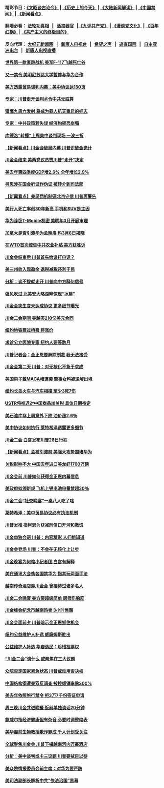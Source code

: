 #### 精彩节目：[《文昭谈古论今》](http://155.138.205.71/wenzhao) | [《历史上的今天》](http://155.138.205.71/today-in-history) | [《大陆新闻解读》](http://155.138.205.71/ntdtv-comedy) | [《中国禁闻》](http://155.138.205.71/ntdtv-news) | [《新闻看点》](http://155.138.205.71/news-insight) 

 #### 翻墙必看： [法轮功真相](http://155.138.205.71:10000/videos/truth.html) &nbsp;&nbsp;|&nbsp;&nbsp; [活摘器官](http://155.138.205.71:10000/videos/res/Organs/) &nbsp;&nbsp;|[《九评共产党》](http://155.138.205.71:10000/videos/jiuping) | [《漫谈党文化》](http://155.138.205.71:10000/videos/mtdwh) | [《百年红祸》](http://155.138.205.71:10000/videos/bnhh) | [《共产主义的终极目的》](http://155.138.205.71:10000/videos/res/zjmd) 

 #### 反向代理： [大纪元新闻网](http://155.138.205.71:10080/) &nbsp;&nbsp;|&nbsp;&nbsp; [新唐人电视台](http://155.138.205.71:8000/) &nbsp;&nbsp;|&nbsp;&nbsp; [希望之声](http://155.138.205.71:8200/) &nbsp;&nbsp;|&nbsp;&nbsp; [追查国际](http://155.138.205.71:10010/) &nbsp;&nbsp;|&nbsp;&nbsp; [自由亚洲电台](http://155.138.205.71:9800/) &nbsp;&nbsp;|&nbsp;&nbsp; [新唐人电视直播](http://155.138.205.71/) 

#### [世界第一款匿踪战机 美军F-117飞越死亡谷](../pages/nsc412/n11081432.md?t=03011236) 

#### [又一禁令 美明尼苏达大学暂停与华为合作](../pages/nsc412/n11080819.md?t=03011236) 

#### [美方透露贸易谈判内幕：美中协议达150页](../pages/nsc412/n11080846.md?t=03011236) 

#### [专家：川普走开谈判术令中共无胜算](../pages/nsc412/n11080966.md?t=03011236) 

#### [猎鹰九周六发射 将成为载人航天重启的标志](../pages/nsc412/n11080738.md?t=03011236) 

#### [专家：中共政策若失误 经济构架恐崩塌](../pages/nsc412/n11080731.md?t=03011236) 

#### [库德洛“转播”上周美中谈判现场 一波三折](../pages/nsc412/n11080699.md?t=03011236) 

#### [【新闻看点】川金会破局内幕 川普识破金诡计](../pages/nsc412/n11080199.md?t=03011236) 

#### [川金会结束 美两党议员赞川普“走开”决定](../pages/nsc412/n11080514.md?t=03011236) 

#### [美去年第四季度GDP增2.6% 全年增长2.9%](../pages/nsc412/n11080414.md?t=03011236) 

#### [柯恩涉在国会听证作伪证 被转介到司法部](../pages/nsc412/n11080130.md?t=03011236) 

#### [【新闻看点】美惩罚机制逼北京守信 川普再警告](../pages/nsc412/n11079954.md?t=03011236) 

#### [美行人死亡率创30年新高 手机和SUV是主因](../pages/nsc412/n11080364.md?t=03011236) 

#### [华为涉窃T-Mobile机密 美明年3月开庭审理](../pages/nsc412/n11080311.md?t=03011236) 

#### [加拿大是否引渡华为孟晚舟 料3月6日揭晓](../pages/nsc412/n11080262.md?t=03011236) 

#### [在WTO首次控告中共农业补贴 美方获胜诉](../pages/nsc412/n11080207.md?t=03011236) 

#### [川金会结束后 川普首先给谁打电话？](../pages/nsc412/n11080159.md?t=03011236) 

#### [美三州收入现盈余 退税减税还利于民](../pages/nsc412/n11080035.md?t=03011236) 

#### [分析：谈不拢就走开 川普向中方释何信号](../pages/nsc412/n11080054.md?t=03011236) 

#### [强风吹过 北美安大略湖畔惊现“冰屋”](../pages/nsc412/n11079884.md?t=03011236) 

#### [川金会突生变未达成协议 更多细节曝光](../pages/nsc412/n11079649.md?t=03011236) 

#### [川金二会期间 美越签210亿美元合同](../pages/nsc412/n11079644.md?t=03011236) 

#### [纽约地铁票过桥费 将涨价](../pages/nsc412/n11078771.md?t=03011236) 

#### [求诊公立医院专家 纽约人要等数月](../pages/nsc412/n11078755.md?t=03011236) 

#### [川普记者会：金正恩要解除制裁 我无法接受](../pages/nsc412/n11078822.md?t=03011236) 

#### [川金会第二天 川普：对无核化不急于求成](../pages/nsc412/n11078809.md?t=03011236) 

#### [美国男子戴MAGA帽遭袭 肇事女料被递解出境](../pages/nsc412/n11078111.md?t=03011236) 

#### [纽约长岛火车与汽车相撞 至少3死7伤](../pages/nsc412/n11078042.md?t=03011236) 

#### [USTR将推迟对中国商品加关税 具体日期待定](../pages/nsc412/n11078065.md?t=03011236) 

#### [美石油库存上周意外下跌 油价涨2.6％](../pages/nsc412/n11077933.md?t=03011236) 

#### [美中协议如何执行 莱特希泽透露更多细节](../pages/nsc412/n11077895.md?t=03011236) 

#### [川金二会 白宫发布川普28日行程](../pages/nsc412/n11077599.md?t=03011236) 

#### [【新闻看点】孟被引渡前 美强大攻势围堵华为](../pages/nsc412/n11077529.md?t=03011236) 

#### [关税影响不大 中国去年进口美龙虾1760万磅](../pages/nsc412/n11077572.md?t=03011236) 

#### [川金会前 川普如何获得金正恩内幕信息](../pages/nsc412/n11077790.md?t=03011236) 

#### [美政府拟颁新规 飞机上锂电池电量禁超30％](../pages/nsc412/n11077388.md?t=03011236) 

#### [川金二会“社交晚宴”一桌八人吃了啥](../pages/nsc412/n11077493.md?t=03011236) 

#### [莱特希泽：美中贸易协议必有执法机制](../pages/nsc412/n11077336.md?t=03011236) 

#### [川普发推 指柯恩为获减刑信口开河和撒谎](../pages/nsc412/n11077227.md?t=03011236) 

#### [川金单独会晤 川普：内容精彩 人们想知道](../pages/nsc412/n11077284.md?t=03011236) 

#### [川金会登场  川普：不会在无核化上让步](../pages/nsc412/n11076663.md?t=03011236) 

#### [川金晚宴为何缩小记者团 白宫有解释](../pages/nsc412/n11077171.md?t=03011236) 

#### [美在通讯大会劝各国禁华为 指其玩两面手法](../pages/nsc412/n11074409.md?t=03011236) 

#### [越南传奇酒店迎川金会 曾接待过诸多名人](../pages/nsc412/n11076720.md?t=03011236) 

#### [川金二会晚宴 美方要超级简单 厨师伤脑筋](../pages/nsc412/n11076986.md?t=03011236) 

#### [川金峰会纪念币越南热卖 3小时售罄](../pages/nsc412/n11076389.md?t=03011236) 

#### [川金会面前夕 川普暗示金正恩抓住机会](../pages/nsc412/n11075974.md?t=03011236) 

#### [纽约公益维护人补选 威廉姆斯胜出](../pages/nsc412/n11075059.md?t=03011236) 

#### [公益维护人补选  华裔选民：珍惜投票权](../pages/nsc412/n11075056.md?t=03011236) 

#### [“川金二会”谈什么 或聚焦在三大议题](../pages/nsc412/n11074552.md?t=03011236) 

#### [众院否定国家紧急状态 川普或动用否决权](../pages/nsc412/n11073994.md?t=03011236) 

#### [中国结构钢遭美双反调查 被控倾销率逾200%](../pages/nsc412/n11073550.md?t=03011236) 

#### [美去年依照旅行禁令 拒3万7千份签证申请](../pages/nsc412/n11073410.md?t=03011236) 

#### [周三晚川金共进晚餐 饭前单独谈话20分钟](../pages/nsc412/n11073320.md?t=03011236) 

#### [鲍威尔指经济健康但有杂音 必要时调整缩表](../pages/nsc412/n11072991.md?t=03011236) 

#### [美华裔前生物教授欺诈罪成 千人计划受关注](../pages/nsc412/n11073371.md?t=03011236) 

#### [全球聚焦川金会 川普下榻越南河内万豪酒店](../pages/nsc412/n11073359.md?t=03011236) 

#### [分析：美中谈判或卡三议题 川普要拭目以待](../pages/nsc412/n11073388.md?t=03011236) 

#### [美众院情报委员会前主席：对华为要严防](../pages/nsc412/n11072954.md?t=03011236) 

#### [美司法副部长解析中共“依法治国”黑幕](../pages/nsc412/n11073131.md?t=03011236) 


